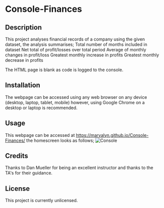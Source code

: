 # Console-Finances

## Description
This project analyses financial records of a company using the given dataset, the analysis summarises;
Total number of months included in dataset
Net total of profit/losses over total period
Average of monthly changes in profit/loss
Greatest monthly increase in profits
Greatest monthly decrease in profits

The HTML page is blank as code is logged to the console.

## Installation

The webpage can be accessed using any web browser on any device (desktop, laptop, tablet, mobile) however, using Google Chrome on a desktop or laptop is recommended.

## Usage

This webpage can be accessed at https://marvalyn.github.io/Console-Finances/ the homescreen looks as follows; ![Console](../Console-Finances/images/Screenshot%202022-12-19%20at%2015.41.02.png)

## Credits

Thanks to Dan Mueller for being an excellent instructor and thanks to the TA's for their guidance.

## License
This project is currently unlicensed.